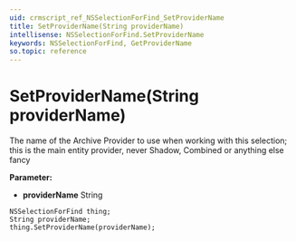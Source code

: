 ```yaml
---
uid: crmscript_ref_NSSelectionForFind_SetProviderName
title: SetProviderName(String providerName)
intellisense: NSSelectionForFind.SetProviderName
keywords: NSSelectionForFind, GetProviderName
so.topic: reference
---
```


# SetProviderName(String providerName)

The name of the Archive Provider to use when working with this selection; this is the main entity provider, never Shadow, Combined or anything else fancy

**Parameter:** 
* **providerName** String

```crmscript
NSSelectionForFind thing;
String providerName;
thing.SetProviderName(providerName);
```

